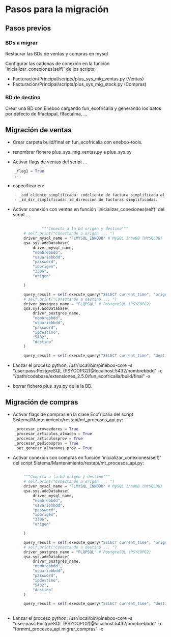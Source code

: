 # Pasos para la migración

## Pasos previos

### BDs a migrar

Restaurar las BDs de ventas y compras en mysql

Configurar las cadenas de conexión en la función 'inicializar_conexiones(self)' de los scripts:
- Facturación/Principal/scripts/plus_sys_mig_ventas.py (Ventas) 
- Facturación/Principal/scripts/plus_sys_mig_stock.py (Compras) 

### BD de destino

Crear una BD con Eneboo cargando fun_ecofricalia y generando los datos por defecto de flfactppal, flfactalma, ...


## Migración de ventas

- Crear carpeta build/final en fun_ecofricalia con eneboo-tools.
- renombrar fichero plus_sys_mig_ventas.py a plus_sys.py

- Activar flags de ventas del script ...

```py
    _flag1 = True
    ...
```

- especificar en:
```py
    - _cod_cliente_simplificada: codcliente de factura simplificada al importar facturas simplificadas.
    - _id_dir_simplificada: id_direccion de facturas simplificadas.
```
- Activar conexión con ventas en función 'inicializar_conexiones(self)' del script ... 

```py
     
                """Conecta a la bd origen y destino"""
        # self.print("Conectando a origen ... ")
        driver_mysql_name = "FLMYSQL_INNODB" # MySQL InnoDB (MYSQLDB)
        qsa.sys.addDatabase(
            driver_mysql_name,
            "nombrebbdd",
            "usuariobbdd",
            "password",
            "iporigen",
            "3306",
            "origen"

        )

        query_result = self.execute_query("SELECT current_time", "origen")
        # self.print("Conectando a destino ... ")
        driver_postgres_name = "FLQPSQL" # PostgreSQL (PSYCOPG2)
        qsa.sys.addDatabase(
            driver_postgres_name,
            "nombrebbdd",
            "usuariobbdd",
            "password",
            "ipdestino",
            "5432",
            "destino"
        )

        query_result = self.execute_query("SELECT current_time", "destino")
```

- Lanzar el proceso python: 
/usr/local/bin/pineboo-core -s "user:pass:PostgreSQL (PSYCOPG2)@localhost:5432/nombrebbdd" -c "/path/codebase/extensiones_2.5.0/fun_ecofricalia/build/final" -x

- borrar fichero plus_sys.py de la la BD.


## Migración de compras

- Activar flags de compras en la clase Ecofricalia del script Sistema/Mantenimiento/restapi/mt_procesos_api.py:

```py  
    _procesar_proveedores = True
    _procesar_articulos_almacen = True
    _procesar_articulosprov = True
    _procesar_pedidosprov = True
    _set_generar_albaranes_prov = True

```

- Activar conexión con compras en función 'inicializar_conexiones(self)' del script Sistema/Mantenimiento/restapi/mt_procesos_api.py:

```py

        """Conecta a la bd origen y destino"""
        # self.print("Conectando a origen ... ")
        driver_mysql_name = "FLMYSQL_INNODB" # MySQL InnoDB (MYSQLDB)
        qsa.sys.addDatabase(
            driver_mysql_name,
            "nombrebbdd",
            "usuariobbdd",
            "password",
            "iporigen",
            "3306",
            "origen"

        )

        query_result = self.execute_query("SELECT current_time", "origen")
        # self.print("Conectando a destino ... ")
        driver_postgres_name = "FLQPSQL" # PostgreSQL (PSYCOPG2)
        qsa.sys.addDatabase(
            driver_postgres_name,
            "nombrebbdd",
            "usuariobbdd",
            "password",
            "ipdestino",
            "5432",
            "destino"
        )

        query_result = self.execute_query("SELECT current_time", "destino")
        
```

- Lanzar el proceso python: 
/usr/local/bin/pineboo-core -s "user:pass:PostgreSQL (PSYCOPG2)@localhost:5432/nombrebbdd" -c "formmt_procesos_api.migrar_compras" -x


